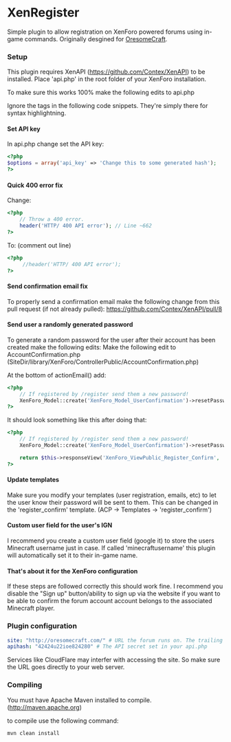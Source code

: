 XenRegister
==============

Simple plugin to allow registration on XenForo powered forums using in-game commands. Originally desgined for [OresomeCraft](http://oresomecraft.com).

### Setup
This plugin requires XenAPI (https://github.com/Contex/XenAPI) to be installed. Place 'api.php' in the root folder of your XenForo installation.

To make sure this works 100% make the following edits to api.php

Ignore the <?php ?> tags in the following code snippets. They're simply there for syntax highlightning.

#### Set API key
In api.php change set the API key:
```php
<?php
$options = array('api_key' => 'Change this to some generated hash');
?>
```

#### Quick 400 error fix
Change:
```php
<?php
    // Throw a 400 error.
    header('HTTP/ 400 API error'); // Line ~662
?>
```
To: (comment out line)
```php
<?php
     //header('HTTP/ 400 API error');
?>
```

#### Send confirmation email fix
To properly send a confirmation email make the following change from this pull request (if not already pulled): https://github.com/Contex/XenAPI/pull/8

#### Send user a randomly generated password
To generate a random password for the user after their account has been created make the following edits:
Make the following edit to AccountConfirmation.php (SiteDir/library/XenForo/ControllerPublic/AccountConfirmation.php)

At the bottom of actionEmail() add:
```php
<?php
    // If registered by /register send them a new password!
	XenForo_Model::create('XenForo_Model_UserConfirmation')->resetPassword($user['user_id'], true);
?>
```

It should look something like this after doing that:

```php
<?php
    // If registered by /register send them a new password!
	XenForo_Model::create('XenForo_Model_UserConfirmation')->resetPassword($user['user_id'], true);

	return $this->responseView('XenForo_ViewPublic_Register_Confirm', 'register_confirm', $viewParams);
?>
```

#### Update templates
Make sure you modify your templates (user registration, emails, etc) to let the user know their password will be sent to them.
This can be changed in the 'register_confirm' template. (ACP -> Templates -> 'register_confirm')

#### Custom user field for the user's IGN
I recommend you create a custom user field (google it) to store the users Minecraft username just in case. If called 'minecraftusername' this plugin will automatically set it to their in-game name.

#### That's about it for the XenForo configuration
If these steps are followed correctly this should work fine. I recommend you disable the "Sign up" button/ability to sign up via the website if you want to be able to confirm the forum account account belongs to the associated Minecraft player.

### Plugin configuration

```yaml
site: "http://oresomecraft.com/" # URL the forum runs on. The trailing / is important!
apihash: "42424u22ioe824280" # The API secret set in your api.php
```

Services like CloudFlare may interfer with accessing the site. So make sure the URL goes directly to your web server.

### Compiling
You must have Apache Maven installed to compile. (http://maven.apache.org)

to compile use the following command:

```mvn clean install```
